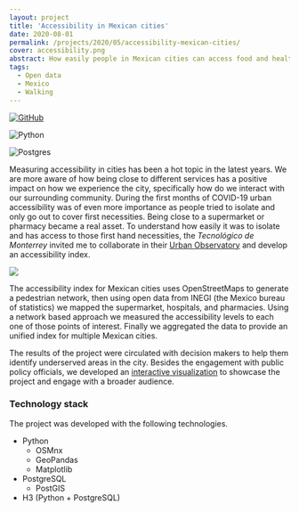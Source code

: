 ```yaml
---
layout: project
title: 'Accessibility in Mexican cities'
date: 2020-08-01
permalink: /projects/2020/05/accessibility-mexican-cities/
cover: accessibility.png
abstract: How easily people in Mexican cities can access food and healthcare services? This project aims to leverage open source data to identify how easily was to cover essential necessities during the COVID-19 crisis.
tags:
  - Open data
  - Mexico
  - Walking
---
```


[![GitHub](https://img.shields.io/badge/github-%23121011.svg?style=for-the-badge&logo=github&logoColor=white)](https://github.com/Observatorio-Ciudades/accesibilidad-urbana)

![Python](https://img.shields.io/badge/python-3670A0?style=for-the-badge&logo=python&logoColor=ffdd54)

![Postgres](https://img.shields.io/badge/postgres-%23316192.svg?style=for-the-badge&logo=postgresql&logoColor=white)

Measuring accessibility in cities has been a hot topic in the latest years. We are more aware of how being close to different services has a positive impact on how we experience the city, specifically how do we interact with our surrounding community. During the first months of COVID-19 urban accessibility was of even more importance as people tried to isolate and only go out to cover first necessities. Being close to a supermarket or pharmacy became a real asset. To understand how easily it was to isolate and has access to those first hand necessities, the *Tecnológico de Monterrey* invited me to collaborate in their [Urban Observatory](https://observatoriodeciudades.mx/) and develop an accessibility index.

![]({{site.imgsurl}}Observatorio_ciudades_metodologia.png)

The accessibility index for Mexican cities uses OpenStreetMaps to generate a pedestrian network, then using open data from INEGI (the Mexico bureau of statistics) we mapped the supermarket, hospitals, and pharmacies. Using a network based approach we measured the accessibility levels to each one of those points of interest. Finally we aggregated the data to provide an unified index for multiple Mexican cities.

The results of the project were circulated with decision makers to help them identify underserved areas in the city. Besides the engagement with public policy officials, we developed an [interactive visualization](https://observatoriodeciudades.mx/investigaciones/indice-de-proximidad/) to showcase the project and engage with a broader audience. 

### Technology stack

The project was developed with the following technologies.

- Python
	- OSMnx
	- GeoPandas
	- Matplotlib
- PostgreSQL
	- PostGIS
- H3 (Python + PostgreSQL)
